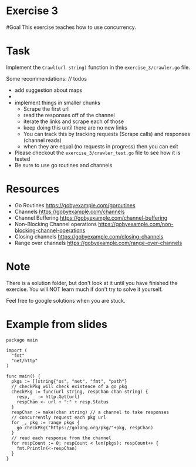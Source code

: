 Exercise 3
==========

#Goal
This exercise teaches how to use concurrency.

# Task
Implement the `Crawl(url string)` function in the `exercise_3/crawler.go` file.

Some recommendations:
// todos
 - add suggestion about maps
 -
- implement things in smaller chunks
    - Scrape the first url
    - read the responses off of the channel
    - iterate the links and scrape each of those
    - keep doing this until there are no new links
    - You can track this by tracking requests (Scrape calls) and responses (channel reads)
    - when they are equal (no requests in progress) then you can exit
- Please checkout the `exercise_3/crawler_test.go` file to see how it is tested
- Be sure to use go routines and channels

# Resources
- Go Routines https://gobyexample.com/goroutines
- Channels https://gobyexample.com/channels
- Channel Buffering https://gobyexample.com/channel-buffering
- Non-Blocking Channel operations https://gobyexample.com/non-blocking-channel-operations
- Closing channels https://gobyexample.com/closing-channels
- Range over channels https://gobyexample.com/range-over-channels

# Note
There is a solution folder, but don't look at it until you have finished the exercise. You will NOT learn much if don't try to solve it yourself.

Feel free to google solutions when you are stuck.

# Example from slides
```
package main

import (
  "fmt"
  "net/http"
)

func main() {
  pkgs := []string{"os", "net", "fmt", "path"}
  // checkPkg will check existence of a go pkg
  checkPkg := func(url string, respChan chan string) {
    resp, _ := http.Get(url)
    respChan <- url + ":" + resp.Status
  }
  respChan := make(chan string) // a channel to take responses
  // concurrently request each pkg url
  for _, pkg := range pkgs {
    go checkPkg("https://golang.org/pkg/"+pkg, respChan)
  }
  // read each response from the channel
  for respCount := 0; respCount < len(pkgs); respCount++ {
    fmt.Println(<-respChan)
  }
}
```
